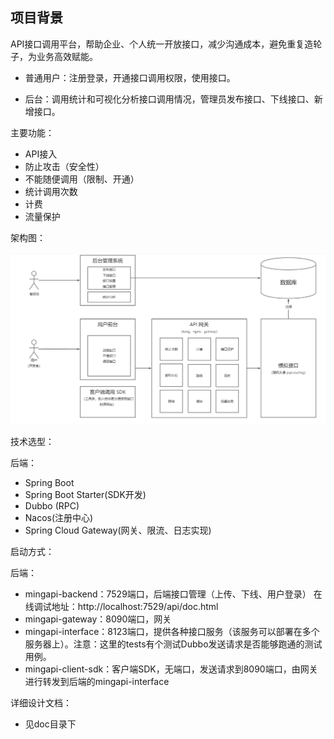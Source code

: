 ## 项目背景

API接口调用平台，帮助企业、个人统一开放接口，减少沟通成本，避免重复造轮子，为业务高效赋能。

- 普通用户：注册登录，开通接口调用权限，使用接口。

- 后台：调用统计和可视化分析接口调用情况，管理员发布接口、下线接口、新增接口。

主要功能：

- API接入
- 防止攻击（安全性）
- 不能随便调用（限制、开通）
- 统计调用次数
- 计费
- 流量保护

架构图：

![img.png](img.png)

技术选型：

后端：

- Spring Boot
- Spring Boot Starter(SDK开发)
- Dubbo (RPC)
- Nacos(注册中心)
- Spring Cloud Gateway(网关、限流、日志实现)

启动方式：

后端：

- mingapi-backend：7529端口，后端接口管理（上传、下线、用户登录） 在线调试地址：http://localhost:7529/api/doc.html
- mingapi-gateway：8090端口，网关
- mingapi-interface：8123端口，提供各种接口服务（该服务可以部署在多个服务器上）。注意：这里的tests有个测试Dubbo发送请求是否能够跑通的测试用例。
- mingapi-client-sdk：客户端SDK，无端口，发送请求到8090端口，由网关进行转发到后端的mingapi-interface

详细设计文档：

- 见doc目录下
